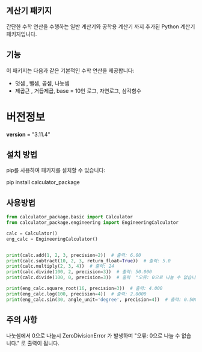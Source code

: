## 계산기 패키지

간단한 수학 연산을 수행하는 일반 계산기와
공학용 계산기 까지 추가된 Python 계산기 패키지입니다.

## 기능

이 패키지는 다음과 같은 기본적인 수학 연산을 제공합니다:

- 덧셈 , 뺄셈, 곱셈, 나눗셈
- 제곱근 , 거듭제곱, base = 10인 로그, 자연로그, 삼각함수

# 버전정보
__version__ = "3.11.4"

## 설치 방법

pip를 사용하여 패키지를 설치할 수 있습니다:

pip install calculator_package

## 사용방법

```python
from calculator_package.basic import Calculator
from calculator_package.engineering import EngineeringCalculator

calc = Calculator()
eng_calc = EngineeringCalculator()


print(calc.add(1, 2, 3, precision=2))  # 출력: 6.00
print(calc.subtract(10, 2, 3, return_float=True))  # 출력: 5.0
print(calc.multiply(2, 3, 4))  # 출력: 24
print(calc.divide(100, 2, precision=3))  # 출력: 50.000
print(calc.divide(100, 0, precision=3))  # 출력  "오류: 0으로 나눌 수 없습니다."

print(eng_calc.square_root(16, precision=3))  # 출력: 4.000
print(eng_calc.log(100, precision=4))  # 출력: 2.0000
print(eng_calc.sin(30, angle_unit='degree', precision=4))  # 출력: 0.5000

```

## 주의 사항
나눗셈에서 0으로 나눌시 ZeroDivisionError 가 발생하며
"오류: 0으로 나눌 수 없습니다." 로 출력이 됩니다.

